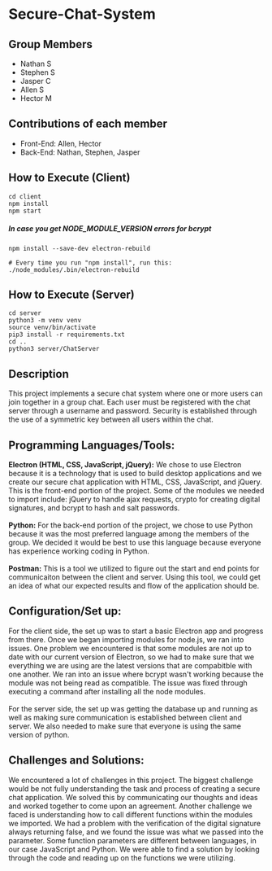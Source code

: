 # Secure-Chat-System

## Group Members
  * Nathan S
  * Stephen S
  * Jasper C
  * Allen S
  * Hector M

## Contributions of each member
  * Front-End: Allen, Hector
  * Back-End: Nathan, Stephen, Jasper

## How to Execute (Client)
```
cd client
npm install  
npm start  
```

##### In case you get NODE_MODULE_VERSION errors for bcrypt

```
npm install --save-dev electron-rebuild

# Every time you run "npm install", run this:
./node_modules/.bin/electron-rebuild
```

## How to Execute (Server)
```
cd server
python3 -m venv venv
source venv/bin/activate
pip3 install -r requirements.txt
cd ..
python3 server/ChatServer
```

## Description
This project implements a secure chat system where one or more users can join together in a group chat. Each user must be registered with the chat server through a username and password. Security is established through the use of a symmetric key between all users within the chat.

## Programming Languages/Tools:
**Electron (HTML, CSS, JavaScript, jQuery):** We chose to use Electron because it is a technology that is used to build desktop applications and we create our secure chat application with HTML, CSS, JavaScript, and jQuery. This is the front-end portion of the project. Some of the modules we needed to import include: jQuery to handle ajax requests, crypto for creating digital signatures, and bcrypt to hash and salt passwords.<br><br>
**Python:** For the back-end portion of the project, we chose to use Python because it was the most preferred language among the members of the group. We decided it would be best to use this language because everyone has experience working coding in Python.<br><br>
**Postman:** This is a tool we utilized to figure out the start and end points for communicaiton between the client and server. Using this tool, we could get an idea of what our expected results and flow of the application should be.<br>

## Configuration/Set up:
For the client side, the set up was to start a basic Electron app and progress from there. Once we began importing modules for node.js, we ran into issues. One problem we encountered is that some modules are not up to date with our current version of Electron, so we had to make sure that we everything we are using are the latest versions that are compabitble with one another. We ran into an issue where bcrypt wasn't working because the module was not being read as compatible. The issue was fixed through executing a command after installing all the node modules.<br><br>
For the server side, the set up was getting the database up and running as well as making sure communication is established between client and server. We also needed to make sure that everyone is using the same version of python.

## Challenges and Solutions:
We encountered a lot of challenges in this project. The biggest challenge would be not fully understanding the task and process of creating a secure chat application. We solved this by communicating our thoughts and ideas and worked together to come upon an agreement. Another challenge we faced is understanding how to call different functions within the modules we imported. We had a problem with the verification of the digital signature always returning false, and we found the issue was what we passed into the parameter. Some function parameters are different between languages, in our case JavaScript and Python. We were able to find a solution by looking through the code and reading up on the functions we were utilizing.

